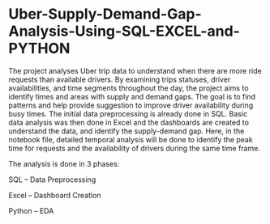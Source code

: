 # Uber-Supply-Demand-Gap-Analysis-Using-SQL-EXCEL-and-PYTHON
The project analyses Uber trip data to understand when there are more ride requests than available drivers. By examining trips statuses, driver availabilities, and time segments throughout the day, the project aims to identify times and areas with supply and demand gaps. The goal is to find patterns and help provide suggestion to improve driver availability during busy times.  The initial data preprocessing is already done in SQL. Basic data analysis was then done in Excel and the dashboards are created to understand the data, and identify the supply-demand gap. Here, in the notebook file, detailed temporal analysis will be done to identify the peak time for requests and the availability of drivers during the same time frame.

The analysis is done in 3 phases:

SQL – Data Preprocessing

Excel – Dashboard Creation

Python – EDA

